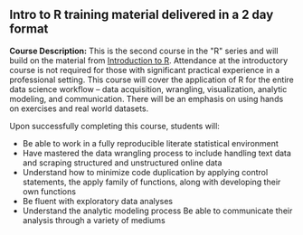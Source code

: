 ## Intro to R training material delivered in a 2 day format

**Course Description:** This is the second course in the "R" series and will build on the material from [Introduction to R](https://github.com/bradleyboehmke/R-Training-Intro-).  Attendance at the introductory course is not required for those with significant practical experience in a professional setting.  This course will cover the application of R for the entire data science workflow – data acquisition, wrangling, visualization, analytic modeling, and communication.  There will be an emphasis on using hands on exercises and real world datasets.

Upon successfully completing this course, students will:

*	Be able to work in a fully reproducible literate statistical environment
* Have mastered the data wrangling process to include handling text data and scraping structured and unstructured online data
* Understand how to minimize code duplication by applying control statements, the apply family of functions, along with developing their own functions
* Be fluent with exploratory data analyses
* Understand the analytic modeling process 
Be able to communicate their analysis through a variety of mediums
